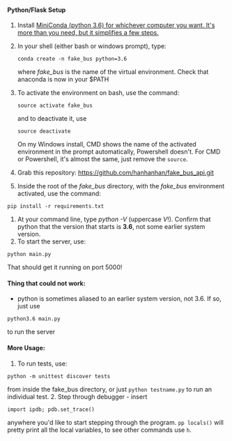 #### Python/Flask Setup


1. Install [MiniConda (python 3.6) for whichever computer you want. It's more than you need, but it simplifies a few steps.
](https://conda.io/miniconda.html)

1.  In your shell (either bash or windows prompt), type: 
	```
    conda create -n fake_bus python=3.6
    ```
    where *fake_bus* is the name of the virtual environment. Check that anaconda is now in your $PATH
1. To activate the environment on bash, use the command:
   ``` 
   source activate fake_bus
   ```
   
	and to deactivate it, use 
   ``` 
   source deactivate
   ```
   On my Windows install, CMD shows the name of the activated environment in the prompt automatically, Powershell doesn't. For CMD or Powershell, it's almost the same, just remove the ```source```.
   
1. Grab this repository:
https://github.com/hanhanhan/fake_bus_api.git
1. Inside the root of the *fake_bus* directory, with the *fake_bus*  environment activated, use the command: 
```
pip install -r requirements.txt 
```
1. At your command line, type *python -V* (uppercase *V*!). Confirm that python that the version that starts is **3.6**, not some earlier system version.
2. To start the server, use:
```
python main.py
```
That should get it running on port 5000!

#### Thing that could not work:
* python is sometimes aliased to an earlier system version, not 3.6. If so, just use 
```
python3.6 main.py
``` 
to run the server

#### More Usage:
1. To run tests, use: 
```
python -m unittest discover tests
```
from inside the fake_bus directory, or just `python testname.py` to run an individual test.
2. Step through debugger - insert 
```
import ipdb; pdb.set_trace()
```
anywhere you'd like to start stepping through the program. `pp locals()` will pretty print all the local variables, to see other commands use `h`.


